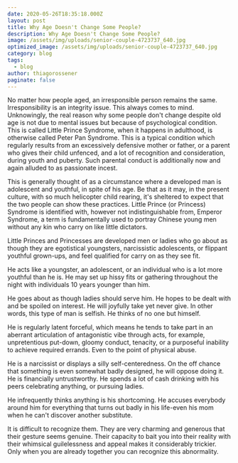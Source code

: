 ```yaml
---
date: 2020-05-26T18:35:18.000Z
layout: post
title: Why Age Doesn't Change Some People?
description: Why Age Doesn't Change Some People?
image: /assets/img/uploads/senior-couple-4723737_640.jpg
optimized_image: /assets/img/uploads/senior-couple-4723737_640.jpg
category: blog
tags:
  - blog
author: thiagorossener
paginate: false
---
```

No matter how people aged, an irresponsible person remains the same. Irresponsibility is an integrity issue. This always comes to mind. Unknowingly, the real reason why some people don't change despite old age is not due to mental issues but because of psychological condition. This is called Little Prince Syndrome, when it happens in adulthood, is otherwise called Peter Pan Syndrome. This is a typical condition which regularly results from an excessively defensive mother or father, or a parent who gives their child unfenced, and a lot of recognition and consideration, during youth and puberty. Such parental conduct is additionally now and again alluded to as passionate incest.


This is generally thought of as a circumstance where a developed man is adolescent and youthful, in spite of his age. Be that as it may, in the present culture, with so much helicopter child rearing, it's sheltered to expect that the two people can show these practices. Little Prince (or Princess) Syndrome is identified with, however not indistinguishable from, Emperor Syndrome, a term is fundamentally used to portray Chinese young men without any kin who carry on like little dictators.

Little Princes and Princesses are developed men or ladies who go about as though they are egotistical youngsters, narcissistic adolescents, or flippant youthful grown-ups, and feel qualified for carry on as they see fit.

He acts like a youngster, an adolescent, or an individual who is a lot more youthful than he is. He may set up hissy fits or gathering throughout the night with individuals 10 years younger than him.

He goes about as though ladies should serve him. He hopes to be dealt with and be spoiled on interest. He will joyfully take yet never give. In other words, this type of man is selfish. He thinks of no one but himself.

He is regularly latent forceful, which means he tends to take part in an aberrant articulation of antagonistic vibe through acts, for example, unpretentious put-down, gloomy conduct, tenacity, or a purposeful inability to achieve required errands. Even to the point of physical abuse.

He is a narcissist or displays a silly self-centeredness. On the off chance that something is even somewhat badly designed, he will oppose doing it. He is financially untrustworthy. He spends a lot of cash drinking with his peers celebrating anything, or pursuing ladies.

He infrequently thinks anything is his shortcoming. He accuses everybody around him for everything that turns out badly in his life-even his mom when he can't discover another substitute.

It is difficult to recognize them. They are very charming and generous that their gesture seems genuine. Their capacity to bait you into their reality with their whimsical guilelessness and appeal makes it considerably trickier. Only when you are already together you can recognize this abnormality.